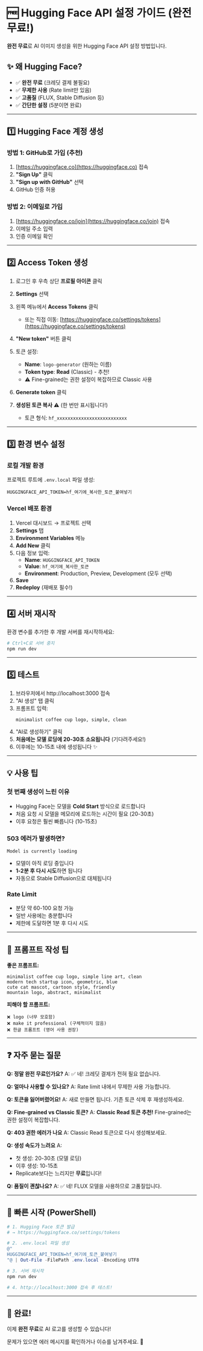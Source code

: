# 🆓 Hugging Face API 설정 가이드 (완전 무료!)

**완전 무료**로 AI 이미지 생성을 위한 Hugging Face API 설정 방법입니다.

## ✨ 왜 Hugging Face?

- ✅ **완전 무료** (크레딧 결제 불필요)
- ✅ **무제한 사용** (Rate limit만 있음)
- ✅ **고품질** (FLUX, Stable Diffusion 등)
- ✅ **간단한 설정** (5분이면 완료)

---

## 1️⃣ Hugging Face 계정 생성

### 방법 1: GitHub로 가입 (추천)
1. [https://huggingface.co](https://huggingface.co) 접속
2. **"Sign Up"** 클릭
3. **"Sign up with GitHub"** 선택
4. GitHub 인증 허용

### 방법 2: 이메일로 가입
1. [https://huggingface.co/join](https://huggingface.co/join) 접속
2. 이메일 주소 입력
3. 인증 이메일 확인

---

## 2️⃣ Access Token 생성

1. 로그인 후 우측 상단 **프로필 아이콘** 클릭
2. **Settings** 선택
3. 왼쪽 메뉴에서 **Access Tokens** 클릭
   - 또는 직접 이동: [https://huggingface.co/settings/tokens](https://huggingface.co/settings/tokens)

4. **"New token"** 버튼 클릭

5. 토큰 설정:
   - **Name**: `logo-generator` (원하는 이름)
   - **Token type**: **Read** (Classic) - 추천!
   - ⚠️ Fine-grained는 권한 설정이 복잡하므로 Classic 사용
   
6. **Generate token** 클릭

7. **생성된 토큰 복사** ⚠️ (한 번만 표시됩니다!)
   - 토큰 형식: `hf_xxxxxxxxxxxxxxxxxxxxxxxxxx`

---

## 3️⃣ 환경 변수 설정

### 로컬 개발 환경

프로젝트 루트에 `.env.local` 파일 생성:

```env
HUGGINGFACE_API_TOKEN=hf_여기에_복사한_토큰_붙여넣기
```

### Vercel 배포 환경

1. Vercel 대시보드 → 프로젝트 선택
2. **Settings** 탭
3. **Environment Variables** 메뉴
4. **Add New** 클릭
5. 다음 정보 입력:
   - **Name**: `HUGGINGFACE_API_TOKEN`
   - **Value**: `hf_여기에_복사한_토큰`
   - **Environment**: Production, Preview, Development (모두 선택)
6. **Save**
7. **Redeploy** (재배포 필수!)

---

## 4️⃣ 서버 재시작

환경 변수를 추가한 후 개발 서버를 재시작하세요:

```powershell
# Ctrl+C로 서버 중지
npm run dev
```

---

## 5️⃣ 테스트

1. 브라우저에서 http://localhost:3000 접속
2. "AI 생성" 탭 클릭
3. 프롬프트 입력:
   ```
   minimalist coffee cup logo, simple, clean
   ```
4. "AI로 생성하기" 클릭
5. **처음에는 모델 로딩에 20-30초 소요됩니다** (기다려주세요!)
6. 이후에는 10-15초 내에 생성됩니다 ✨

---

## 💡 사용 팁

### 첫 번째 생성이 느린 이유
- Hugging Face는 모델을 **Cold Start** 방식으로 로드합니다
- 처음 요청 시 모델을 메모리에 로드하는 시간이 필요 (20-30초)
- 이후 요청은 훨씬 빠릅니다 (10-15초)

### 503 에러가 발생하면?
```
Model is currently loading
```
- 모델이 아직 로딩 중입니다
- **1-2분 후 다시 시도**하면 됩니다
- 자동으로 Stable Diffusion으로 대체됩니다

### Rate Limit
- 분당 약 60-100 요청 가능
- 일반 사용에는 충분합니다
- 제한에 도달하면 1분 후 다시 시도

---

## 🎨 프롬프트 작성 팁

**좋은 프롬프트:**
```
minimalist coffee cup logo, simple line art, clean
modern tech startup icon, geometric, blue
cute cat mascot, cartoon style, friendly
mountain logo, abstract, minimalist
```

**피해야 할 프롬프트:**
```
❌ logo (너무 모호함)
❌ make it professional (구체적이지 않음)
❌ 한글 프롬프트 (영어 사용 권장)
```

---

## ❓ 자주 묻는 질문

**Q: 정말 완전 무료인가요?**
A: ✅ 네! 크레딧 결제가 전혀 필요 없습니다.

**Q: 얼마나 사용할 수 있나요?**
A: Rate limit 내에서 무제한 사용 가능합니다.

**Q: 토큰을 잃어버렸어요!**
A: 새로 만들면 됩니다. 기존 토큰 삭제 후 재생성하세요.

**Q: Fine-grained vs Classic 토큰?**
A: **Classic Read 토큰 추천!** Fine-grained는 권한 설정이 복잡합니다.

**Q: 403 권한 에러가 나요**
A: Classic Read 토큰으로 다시 생성해보세요.

**Q: 생성 속도가 느려요**
A: 
- 첫 생성: 20-30초 (모델 로딩)
- 이후 생성: 10-15초
- Replicate보다는 느리지만 **무료**입니다!

**Q: 품질이 괜찮나요?**
A: ✅ 네! FLUX 모델을 사용하므로 고품질입니다.

---

## 🚀 빠른 시작 (PowerShell)

```powershell
# 1. Hugging Face 토큰 발급
# → https://huggingface.co/settings/tokens

# 2. .env.local 파일 생성
@"
HUGGINGFACE_API_TOKEN=hf_여기에_토큰_붙여넣기
"@ | Out-File -FilePath .env.local -Encoding UTF8

# 3. 서버 재시작
npm run dev

# 4. http://localhost:3000 접속 후 테스트!
```

---

## 🎉 완료!

이제 **완전 무료**로 AI 로고를 생성할 수 있습니다!

문제가 있으면 에러 메시지를 확인하거나 이슈를 남겨주세요. 📝

